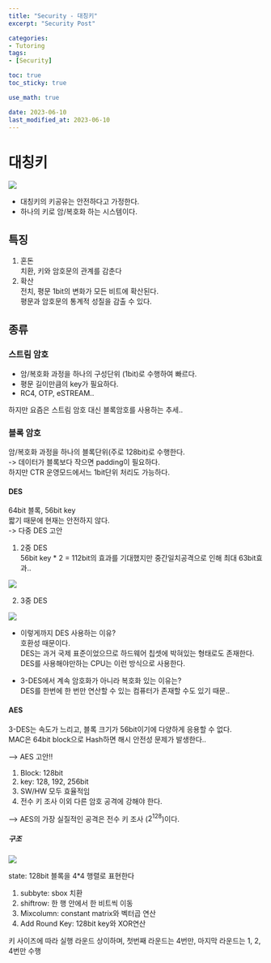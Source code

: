 ```yaml
---
title: "Security - 대칭키"
excerpt: "Security Post"

categories:
- Tutoring
tags:
- [Security]

toc: true
toc_sticky: true

use_math: true

date: 2023-06-10
last_modified_at: 2023-06-10
---
```


# 대칭키
<img src="https://github.com/ssoxong/ssoxong.github.io/assets/112956015/cc44313f-3805-4dc9-8ccd-ee713da5cc3b" max-width="70%" max-height="70%">

- 대칭키의 키공유는 안전하다고 가정한다.
- 하나의 키로 암/복호화 하는 시스템이다.

## 특징
1. 혼돈  
    치환, 키와 암호문의 관계를 감춘다 
2. 확산   
    전치, 평문 1bit의 변화가 모든 비트에 확산된다.  
    평문과 암호문의 통계적 성질을 감출 수 있다.  

## 종류
### 스트림 암호
- 암/복호화 과정을 하나의 구성단위 (1bit)로 수행하여 빠르다. 
- 평문 길이만큼의 key가 필요하다.
- RC4, OTP, eSTREAM..

하지만 요즘은 스트림 암호 대신 블록암호를 사용하는 추세..

### 블록 암호
암/복호화 과정을 하나의 블록단위(주로 128bit)로 수행한다.  
-> 데이터가 블록보다 작으면 padding이 필요하다.  
하지만 CTR 운영모드에서느 1bit단위 처리도 가능하다.  


#### DES
64bit 블록, 56bit key  
짧기 때문에 현재는 안전하지 않다.  
-> 다중 DES 고안

1. 2중 DES  
56bit key * 2 = 112bit의 효과를 기대했지만 중간일치공격으로 인해 최대 63bit효과..

<img src="https://github.com/ssoxong/ssoxong.github.io/assets/112956015/3b08b5b8-28c0-4a1e-b003-dc848f03bfd3" max-width="70%" max-height="70%">

2. 3중 DES

<img src="https://github.com/ssoxong/ssoxong.github.io/assets/112956015/a7aa0259-7520-4e83-b8c4-4bfe3d1dd567" max-width="70%" max-height="70%">

- 이렇게까지 DES 사용하는 이유?  
    호환성 때문이다.  
    DES는 과거 국제 표준이었으므로 하드웨어 칩셋에 박혀있는 형태로도 존재한다.  
    DES를 사용해야만하는 CPU는 이런 방식으로 사용한다.  

- 3-DES에서 계속 암호화가 아니라 복호화 있는 이유는?  
    DES를 한번에 한 번만 연산할 수 있는 컴퓨터가 존재할 수도 있기 때문..

#### AES
3-DES는 속도가 느리고, 블록 크기가 56bit이기에 다양하게 응용할 수 없다.  
MAC은 64bit block으로 Hash하면 해시 안전성 문제가 발생한다..

--> AES 고안!!

1. Block: 128bit
2. key: 128, 192, 256bit
3. SW/HW 모두 효율적임
4. 전수 키 조사 이외 다른 암호 공격에 강해야 한다.  

--> AES의 가장 실질적인 공격은 전수 키 조사 ($2^{128}$)이다.

##### 구조
<img src="https://github.com/ssoxong/ssoxong.github.io/assets/112956015/e68c8197-f0ff-474b-9095-23ad908de084" max-width="70%" max-height="70%">

state: 128bit 블록을 4*4 행렬로 표현한다

1. subbyte: sbox 치환
2. shiftrow: 한 행 안에서 한 비트씩 이동
3. Mixcolumn: constant matrix와 벡터곱 연산
4. Add Round Key: 128bit key와 XOR연산

키 사이즈에 따라 실행 라운드 상이하며, 첫번째 라운드는 4번만, 마지막 라운드는 1, 2, 4번만 수행